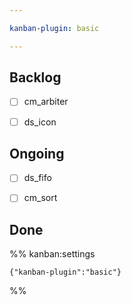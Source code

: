 ```yaml
---

kanban-plugin: basic

---
```


## Backlog

- [ ] cm_arbiter
- [ ] ds_icon


## Ongoing

- [ ] ds_fifo
- [ ] cm_sort


## Done





%% kanban:settings
```
{"kanban-plugin":"basic"}
```
%%